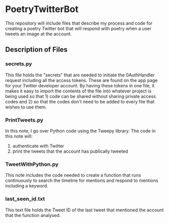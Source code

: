 # PoetryTwitterBot
This repository will include files that describe my process and code for creating a poetry Twitter bot that will respond with poetry when a user tweets an image at the account. 

## Description of Files
### secrets.py
This file holds the "secrets" that are needed to initiate the 0AuthHandler request including all the access tokens. These are found on the app page for your Twitter developer account. By having these tokens in one file, it makes it easy to import the contents of the file into whatever project is being used so that 1) code can be shared without sharing private access codes and 2) so that the codes don't need to be added to every file that wishes to use them. 

### PrintTweets.py
In this note, I go over Python code using the Tweepy library. The code in this note will:
1. authenticate with Twitter
2. print the tweets that the account has publically tweeted

### TweetWithPython.py
This note includes the code needed to create a function that runs continuously to search the timeline for mentions and respond to mentions including a keyword.

### last_seen_id.txt
This text file holds the Tweet ID of the last tweet that mentioned the account that the function analysed. 
